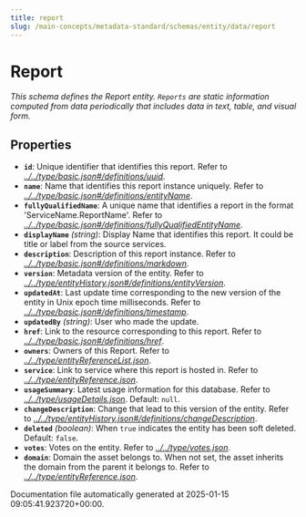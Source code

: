 ```yaml
---
title: report
slug: /main-concepts/metadata-standard/schemas/entity/data/report
---
```


# Report

*This schema defines the Report entity. `Reports` are static information computed from data periodically that includes data in text, table, and visual form.*

## Properties

- **`id`**: Unique identifier that identifies this report. Refer to *[../../type/basic.json#/definitions/uuid](#/../type/basic.json#/definitions/uuid)*.
- **`name`**: Name that identifies this report instance uniquely. Refer to *[../../type/basic.json#/definitions/entityName](#/../type/basic.json#/definitions/entityName)*.
- **`fullyQualifiedName`**: A unique name that identifies a report in the format 'ServiceName.ReportName'. Refer to *[../../type/basic.json#/definitions/fullyQualifiedEntityName](#/../type/basic.json#/definitions/fullyQualifiedEntityName)*.
- **`displayName`** *(string)*: Display Name that identifies this report. It could be title or label from the source services.
- **`description`**: Description of this report instance. Refer to *[../../type/basic.json#/definitions/markdown](#/../type/basic.json#/definitions/markdown)*.
- **`version`**: Metadata version of the entity. Refer to *[../../type/entityHistory.json#/definitions/entityVersion](#/../type/entityHistory.json#/definitions/entityVersion)*.
- **`updatedAt`**: Last update time corresponding to the new version of the entity in Unix epoch time milliseconds. Refer to *[../../type/basic.json#/definitions/timestamp](#/../type/basic.json#/definitions/timestamp)*.
- **`updatedBy`** *(string)*: User who made the update.
- **`href`**: Link to the resource corresponding to this report. Refer to *[../../type/basic.json#/definitions/href](#/../type/basic.json#/definitions/href)*.
- **`owners`**: Owners of this Report. Refer to *[../../type/entityReferenceList.json](#/../type/entityReferenceList.json)*.
- **`service`**: Link to service where this report is hosted in. Refer to *[../../type/entityReference.json](#/../type/entityReference.json)*.
- **`usageSummary`**: Latest usage information for this database. Refer to *[../../type/usageDetails.json](#/../type/usageDetails.json)*. Default: `null`.
- **`changeDescription`**: Change that lead to this version of the entity. Refer to *[../../type/entityHistory.json#/definitions/changeDescription](#/../type/entityHistory.json#/definitions/changeDescription)*.
- **`deleted`** *(boolean)*: When `true` indicates the entity has been soft deleted. Default: `false`.
- **`votes`**: Votes on the entity. Refer to *[../../type/votes.json](#/../type/votes.json)*.
- **`domain`**: Domain the asset belongs to. When not set, the asset inherits the domain from the parent it belongs to. Refer to *[../../type/entityReference.json](#/../type/entityReference.json)*.


Documentation file automatically generated at 2025-01-15 09:05:41.923720+00:00.

